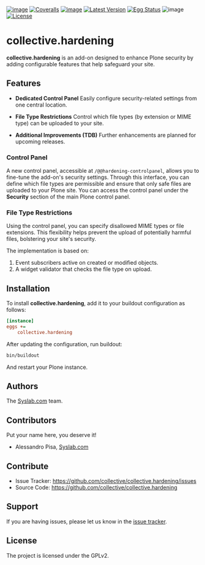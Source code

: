 [![image](https://github.com/collective/collective.hardening/actions/workflows/plone-package.yml/badge.svg)](https://github.com/collective/collective.hardening/actions/workflows/meta.yml)
[![Coveralls](https://coveralls.io/repos/github/collective/collective.hardening/badge.svg?branch=main)](https://coveralls.io/github/collective/collective.hardening?branch=main)
[![image](https://codecov.io/gh/collective/collective.hardening/branch/master/graph/badge.svg)](https://codecov.io/gh/collective/collective.hardening)
[![Latest Version](https://img.shields.io/pypi/v/collective.hardening.svg)](https://pypi.python.org/pypi/collective.hardening/)
[![Egg Status](https://img.shields.io/pypi/status/collective.hardening.svg)](https://pypi.python.org/pypi/collective.hardening)
![image](https://img.shields.io/pypi/pyversions/collective.hardening.svg?style=plastic%20%20%20:alt:%20Supported%20-%20Python%20Versions)
[![License](https://img.shields.io/pypi/l/collective.hardening.svg)](https://pypi.python.org/pypi/collective.hardening/)

# collective.hardening

**collective.hardening** is an add-on designed to enhance Plone security by adding configurable features that help safeguard your site.

## Features

- **Dedicated Control Panel** Easily configure security-related settings from one central location.

- **File Type Restrictions** Control which file types (by extension or MIME type) can be uploaded to your site.

- **Additional Improvements (TDB)** Further enhancements are planned for upcoming releases.

### Control Panel

A new control panel, accessible at `/@@hardening-controlpanel`, allows you to fine-tune the add-on's security settings.
Through this interface, you can define which file types are permissible and ensure that only safe files are uploaded to your Plone site.
You can access the control panel under the **Security** section of the main Plone control panel.

### File Type Restrictions

Using the control panel, you can specify disallowed MIME types or file extensions. This flexibility helps prevent the upload of potentially harmful files, bolstering your site's security.

The implementation is based on:

1. Event subscribers active on created or modified objects.
2. A widget validator that checks the file type on upload.

## Installation

To install **collective.hardening**, add it to your buildout configuration as follows:

```ini
[instance]
eggs +=
    collective.hardening
```

After updating the configuration, run buildout:

```bash
bin/buildout
```

And restart your Plone instance.

## Authors

The [Syslab.com](https://www.syslab.com) team.

## Contributors

Put your name here, you deserve it!

- Alessandro Pisa, [Syslab.com](https://www.syslab.com)

## Contribute

- Issue Tracker: <https://github.com/collective/collective.hardening/issues>
- Source Code: <https://github.com/collective/collective.hardening>

## Support

If you are having issues, please let us know in the [issue tracker](https://github.com/collective/collective.hardening/issues).

## License

The project is licensed under the GPLv2.
